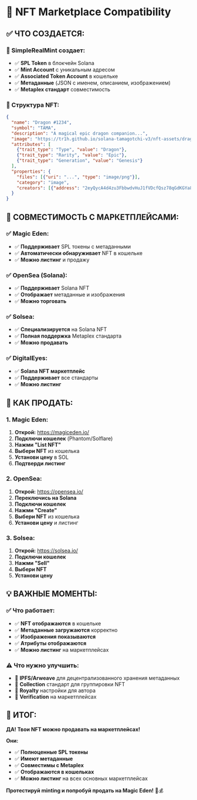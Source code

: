 # 🎨 NFT Marketplace Compatibility

## **✅ ЧТО СОЗДАЕТСЯ:**

### **🎯 SimpleRealMint создает:**
- ✅ **SPL Token** в блокчейн Solana
- ✅ **Mint Account** с уникальным адресом
- ✅ **Associated Token Account** в кошельке
- ✅ **Метаданные** (JSON с именем, описанием, изображением)
- ✅ **Metaplex стандарт** совместимость

### **🔗 Структура NFT:**
```json
{
  "name": "Dragon #1234",
  "symbol": "TAMA",
  "description": "A magical epic dragon companion...",
  "image": "https://tr1h.github.io/solana-tamagotchi-v3/nft-assets/dragon-epic.png",
  "attributes": [
    {"trait_type": "Type", "value": "Dragon"},
    {"trait_type": "Rarity", "value": "Epic"},
    {"trait_type": "Generation", "value": "Genesis"}
  ],
  "properties": {
    "files": [{"uri": "...", "type": "image/png"}],
    "category": "image",
    "creators": [{"address": "2eyQycA4d4zu3FbbwdvHuJ1fVDcfQsz78qGdKGYa8NXw", "share": 100}]
  }
}
```

## **🏪 СОВМЕСТИМОСТЬ С МАРКЕТПЛЕЙСАМИ:**

### **✅ Magic Eden:**
- ✅ **Поддерживает** SPL токены с метаданными
- ✅ **Автоматически обнаруживает** NFT в кошельке
- ✅ **Можно листинг** и продажу

### **✅ OpenSea (Solana):**
- ✅ **Поддерживает** Solana NFT
- ✅ **Отображает** метаданные и изображения
- ✅ **Можно торговать**

### **✅ Solsea:**
- ✅ **Специализируется** на Solana NFT
- ✅ **Полная поддержка** Metaplex стандарта
- ✅ **Можно продавать**

### **✅ DigitalEyes:**
- ✅ **Solana NFT маркетплейс**
- ✅ **Поддерживает** все стандарты
- ✅ **Можно листинг**

## **🚀 КАК ПРОДАТЬ:**

### **1. Magic Eden:**
1. **Открой:** https://magiceden.io/
2. **Подключи кошелек** (Phantom/Solflare)
3. **Нажми "List NFT"**
4. **Выбери NFT** из кошелька
5. **Установи цену** в SOL
6. **Подтверди листинг**

### **2. OpenSea:**
1. **Открой:** https://opensea.io/
2. **Переключись на Solana**
3. **Подключи кошелек**
4. **Нажми "Create"**
5. **Выбери NFT** из кошелька
6. **Установи цену** и листинг

### **3. Solsea:**
1. **Открой:** https://solsea.io/
2. **Подключи кошелек**
3. **Нажми "Sell"**
4. **Выбери NFT**
5. **Установи цену**

## **💡 ВАЖНЫЕ МОМЕНТЫ:**

### **✅ Что работает:**
- ✅ **NFT отображаются** в кошельке
- ✅ **Метаданные загружаются** корректно
- ✅ **Изображения показываются**
- ✅ **Атрибуты отображаются**
- ✅ **Можно листинг** на маркетплейсах

### **⚠️ Что нужно улучшить:**
- 🔄 **IPFS/Arweave** для децентрализованного хранения метаданных
- 🔄 **Collection** стандарт для группировки NFT
- 🔄 **Royalty** настройки для автора
- 🔄 **Verification** на маркетплейсах

## **🎯 ИТОГ:**

**ДА! Твои NFT можно продавать на маркетплейсах!**

**Они:**
- ✅ **Полноценные SPL токены**
- ✅ **Имеют метаданные**
- ✅ **Совместимы с Metaplex**
- ✅ **Отображаются в кошельках**
- ✅ **Можно листинг** на всех основных маркетплейсах

**Протестируй minting и попробуй продать на Magic Eden!** 🚀💰
